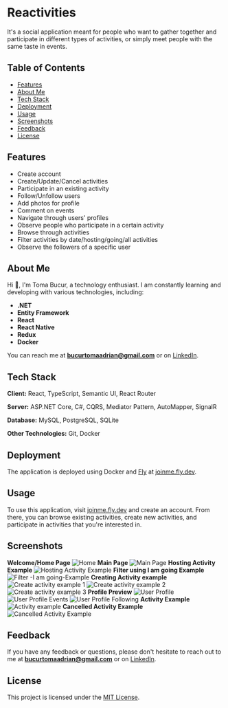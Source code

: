 # Reactivities

It's a social application meant for people who want to gather together and participate in different types of activities, or simply meet people with the same taste in events.

## Table of Contents
- [Features](#features)
- [About Me](#about-me)
- [Tech Stack](#tech-stack)
- [Deployment](#deployment)
- [Usage](#usage)
- [Screenshots](#screenshots)
- [Feedback](#feedback)
- [License](#license)

## Features

- Create account
- Create/Update/Cancel activities
- Participate in an existing activity
- Follow/Unfollow users
- Add photos for profile
- Comment on events
- Navigate through users' profiles
- Observe people who participate in a certain activity
- Browse through activities
- Filter activities by date/hosting/going/all activities
- Observe the followers of a specific user

## About Me

Hi 👋, I'm Toma Bucur, a technology enthusiast. I am constantly learning and developing with various technologies, including:

- **.NET**
- **Entity Framework**
- **React**
- **React Native**
- **Redux**
- **Docker**

You can reach me at **bucurtomaadrian@gmail.com** or on [LinkedIn](https://www.linkedin.com/in/toma-bucur/).

## Tech Stack

**Client:** React, TypeScript, Semantic UI, React Router

**Server:** ASP.NET Core, C#, CQRS, Mediator Pattern, AutoMapper, SignalR

**Database:** MySQL, PostgreSQL, SQLite

**Other Technologies:** Git, Docker

## Deployment

The application is deployed using Docker and [Fly](https://fly.io/) at [joinme.fly.dev](https://joinme.fly.dev).

## Usage

To use this application, visit [joinme.fly.dev](https://joinme.fly.dev) and create an account. From there, you can browse existing activities, create new activities, and participate in activities that you're interested in.

## Screenshots

**Welcome/Home Page**
![Home](https://user-images.githubusercontent.com/102102780/226689209-ded276f1-313b-4037-8848-a1bbb08d04a0.png)
**Main Page**
![Main Page](https://user-images.githubusercontent.com/102102780/226689461-1a3be541-61ad-4168-8ce7-c97200fbecc1.png)
**Hosting Activity Example**
![Hosting Activity Example](https://user-images.githubusercontent.com/102102780/226689476-131c6e4c-4598-4d6a-9c74-bdd5e7397612.png)
**Filter using I am going Example**
![Filter -I am going-Example](https://user-images.githubusercontent.com/102102780/226689488-ee83fda6-4023-4be5-9d35-30f5ed663b36.png)
**Creating Activity example**
![Create activity example 1](https://user-images.githubusercontent.com/102102780/226689493-b53af91a-5f3b-45a4-8355-e1cb0a60be66.png)
![Create activity example 2](https://user-images.githubusercontent.com/102102780/226689500-06c33c05-2ea1-418c-b604-65830578f19d.png)
![Create activity example 3](https://user-images.githubusercontent.com/102102780/226689517-e5e6ade2-51ab-4d86-b7ad-1ebf4759ed3a.png)
**Profile Preview**
![User Profile](https://user-images.githubusercontent.com/102102780/226689534-a71bc0b5-b052-4de5-84d8-341bdb291fa2.png)
![User Profile Events](https://user-images.githubusercontent.com/102102780/226689558-35670ac3-8918-4b69-8b7c-c607af6dc637.png)
![User Profile Following](https://user-images.githubusercontent.com/102102780/226689585-63631d19-c3b7-428c-b2e7-39f67b7eff85.png)
**Activity Example**
![Activity example](https://user-images.githubusercontent.com/102102780/226689601-860cf62d-4de1-47ad-b704-741bd3569b5d.png)
**Cancelled Activity Example** 
![Cancelled Activity Example](https://user-images.githubusercontent.com/102102780/226689612-717ae6f9-3317-43b1-ae89-2c76eeb0714b.png)


## Feedback

If you have any feedback or questions, please don't hesitate to reach out to me at **bucurtomaadrian@gmail.com** or on [LinkedIn](https://www.linkedin.com/in/toma-bucur/).

## License

This project is licensed under the [MIT License](https://choosealicense.com/licenses/mit/).
